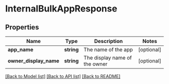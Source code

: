 # InternalBulkAppResponse

## Properties
Name | Type | Description | Notes
------------ | ------------- | ------------- | -------------
**app_name** | **string** | The name of the app | [optional] 
**owner_display_name** | **string** | The display name of the owner | [optional] 

[[Back to Model list]](../README.md#documentation-for-models) [[Back to API list]](../README.md#documentation-for-api-endpoints) [[Back to README]](../README.md)


